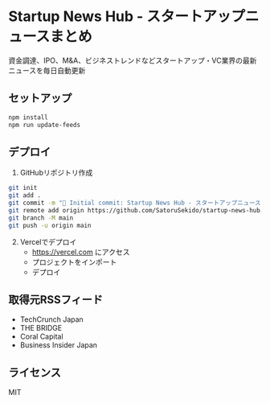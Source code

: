# Startup News Hub - スタートアップニュースまとめ

資金調達、IPO、M&A、ビジネストレンドなどスタートアップ・VC業界の最新ニュースを毎日自動更新

## セットアップ

```bash
npm install
npm run update-feeds
```

## デプロイ

1. GitHubリポジトリ作成
```bash
git init
git add .
git commit -m "🚀 Initial commit: Startup News Hub - スタートアップニュースまとめ"
git remote add origin https://github.com/SatoruSekido/startup-news-hub.git
git branch -M main
git push -u origin main
```

2. Vercelでデプロイ
   - https://vercel.com にアクセス
   - プロジェクトをインポート
   - デプロイ

## 取得元RSSフィード

- TechCrunch Japan
- THE BRIDGE
- Coral Capital
- Business Insider Japan

## ライセンス

MIT
